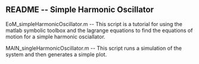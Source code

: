 ## README  --  Simple Harmonic Oscillator

EoM_simpleHarmonicOscillator.m  --  This script is a tutorial for using the matlab symbolic toolbox and the lagrange equations to find the equations of motion for a simple harmonic osciallator.

MAIN_singleHarmonicOscillator.m  --  This script runs a simulation of the system and then generates a simple plot.